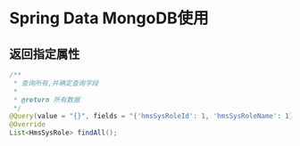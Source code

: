 # Spring Data MongoDB使用



## 返回指定属性

```java
/**
 * 查询所有,并确定查询字段
 *
 * @return 所有数据
 */
@Query(value = "{}", fields = "{'hmsSysRoleId': 1, 'hmsSysRoleName': 1}")
@Override
List<HmsSysRole> findAll();
```